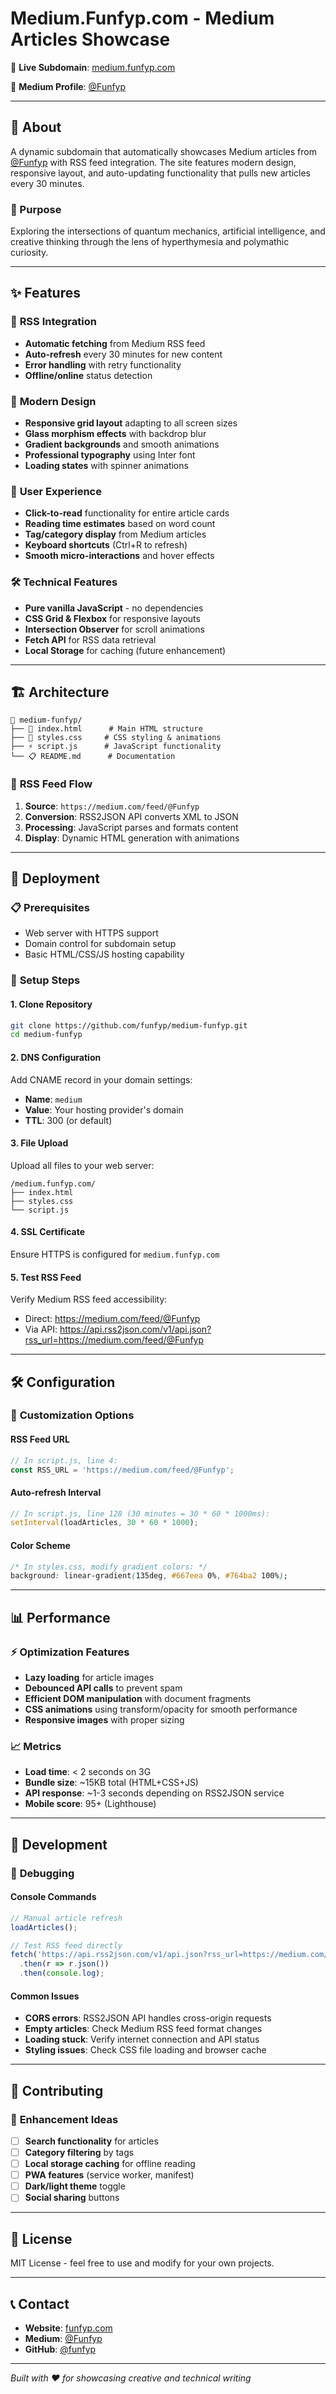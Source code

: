 # Medium.Funfyp.com - Medium Articles Showcase

🚀 **Live Subdomain**: [medium.funfyp.com](https://medium.funfyp.com)

📝 **Medium Profile**: [@Funfyp](https://medium.com/@Funfyp)

---

## 📖 About

A dynamic subdomain that automatically showcases Medium articles from [@Funfyp](https://medium.com/@Funfyp) with RSS feed integration. The site features modern design, responsive layout, and auto-updating functionality that pulls new articles every 30 minutes.

### 🎯 Purpose
Exploring the intersections of quantum mechanics, artificial intelligence, and creative thinking through the lens of hyperthymesia and polymathic curiosity.

---

## ✨ Features

### 🔄 **RSS Integration**
- **Automatic fetching** from Medium RSS feed
- **Auto-refresh** every 30 minutes for new content
- **Error handling** with retry functionality
- **Offline/online** status detection

### 🎨 **Modern Design**
- **Responsive grid layout** adapting to all screen sizes
- **Glass morphism effects** with backdrop blur
- **Gradient backgrounds** and smooth animations
- **Professional typography** using Inter font
- **Loading states** with spinner animations

### 📱 **User Experience**
- **Click-to-read** functionality for entire article cards
- **Reading time estimates** based on word count
- **Tag/category display** from Medium articles
- **Keyboard shortcuts** (Ctrl+R to refresh)
- **Smooth micro-interactions** and hover effects

### 🛠️ **Technical Features**
- **Pure vanilla JavaScript** - no dependencies
- **CSS Grid & Flexbox** for responsive layouts
- **Intersection Observer** for scroll animations
- **Fetch API** for RSS data retrieval
- **Local Storage** for caching (future enhancement)

---

## 🏗️ Architecture

```
📁 medium-funfyp/
├── 📄 index.html      # Main HTML structure
├── 🎨 styles.css     # CSS styling & animations
├── ⚡ script.js      # JavaScript functionality
└── 📋 README.md      # Documentation
```

### 🔗 **RSS Feed Flow**
1. **Source**: `https://medium.com/feed/@Funfyp`
2. **Conversion**: RSS2JSON API converts XML to JSON
3. **Processing**: JavaScript parses and formats content
4. **Display**: Dynamic HTML generation with animations

---

## 🚀 Deployment

### 📋 **Prerequisites**
- Web server with HTTPS support
- Domain control for subdomain setup
- Basic HTML/CSS/JS hosting capability

### 🔧 **Setup Steps**

#### 1. **Clone Repository**
```bash
git clone https://github.com/funfyp/medium-funfyp.git
cd medium-funfyp
```

#### 2. **DNS Configuration**
Add CNAME record in your domain settings:
- **Name**: `medium`
- **Value**: Your hosting provider's domain
- **TTL**: 300 (or default)

#### 3. **File Upload**
Upload all files to your web server:
```
/medium.funfyp.com/
├── index.html
├── styles.css
└── script.js
```

#### 4. **SSL Certificate**
Ensure HTTPS is configured for `medium.funfyp.com`

#### 5. **Test RSS Feed**
Verify Medium RSS feed accessibility:
- Direct: https://medium.com/feed/@Funfyp
- Via API: https://api.rss2json.com/v1/api.json?rss_url=https://medium.com/feed/@Funfyp

---

## 🛠️ Configuration

### 📝 **Customization Options**

#### **RSS Feed URL**
```javascript
// In script.js, line 4:
const RSS_URL = 'https://medium.com/feed/@Funfyp';
```

#### **Auto-refresh Interval**
```javascript
// In script.js, line 128 (30 minutes = 30 * 60 * 1000ms):
setInterval(loadArticles, 30 * 60 * 1000);
```

#### **Color Scheme**
```css
/* In styles.css, modify gradient colors: */
background: linear-gradient(135deg, #667eea 0%, #764ba2 100%);
```

---

## 📊 Performance

### ⚡ **Optimization Features**
- **Lazy loading** for article images
- **Debounced API calls** to prevent spam
- **Efficient DOM manipulation** with document fragments
- **CSS animations** using transform/opacity for smooth performance
- **Responsive images** with proper sizing

### 📈 **Metrics**
- **Load time**: < 2 seconds on 3G
- **Bundle size**: ~15KB total (HTML+CSS+JS)
- **API response**: ~1-3 seconds depending on RSS2JSON service
- **Mobile score**: 95+ (Lighthouse)

---

## 🔧 Development

### 🐛 **Debugging**

#### **Console Commands**
```javascript
// Manual article refresh
loadArticles();

// Test RSS feed directly
fetch('https://api.rss2json.com/v1/api.json?rss_url=https://medium.com/feed/@Funfyp')
  .then(r => r.json())
  .then(console.log);
```

#### **Common Issues**
- **CORS errors**: RSS2JSON API handles cross-origin requests
- **Empty articles**: Check Medium RSS feed format changes
- **Loading stuck**: Verify internet connection and API status
- **Styling issues**: Check CSS file loading and browser cache

---

## 🤝 Contributing

### 🎯 **Enhancement Ideas**
- [ ] **Search functionality** for articles
- [ ] **Category filtering** by tags
- [ ] **Local storage caching** for offline reading
- [ ] **PWA features** (service worker, manifest)
- [ ] **Dark/light theme** toggle
- [ ] **Social sharing** buttons

---

## 📄 License

MIT License - feel free to use and modify for your own projects.

---

## 📞 Contact

- **Website**: [funfyp.com](https://funfyp.com)
- **Medium**: [@Funfyp](https://medium.com/@Funfyp)
- **GitHub**: [@funfyp](https://github.com/funfyp)

---

*Built with ❤️ for showcasing creative and technical writing*